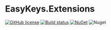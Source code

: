# EasyKeys.Extensions

[![GitHub license](https://img.shields.io/badge/license-MIT-blue.svg?style=flat-square)](https://raw.githubusercontent.com/easykeys/EasyKeys.Extensions/master/LICENSE)
[![Build status](https://ci.appveyor.com/api/projects/status/9fif33spa7knghl8?svg=true)](https://ci.appveyor.com/project/easykeys/easykeys-extensions)
[![NuGet](https://img.shields.io/nuget/v/EasyKeys.Extensions.svg)](https://www.nuget.org/packages?q=EasyKeys.Extensions)
![Nuget](https://img.shields.io/nuget/dt/EasyKeys.Extensions)
